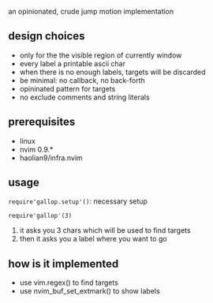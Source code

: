 an opinionated, crude jump motion implementation

## design choices
* only for the the visible region of currently window
* every label a printable ascii char
* when there is no enough labels, targets will be discarded
* be minimal: no callback, no back-forth
* opininated pattern for targets
* no exclude comments and string literals

## prerequisites
* linux
* nvim 0.9.*
* haolian9/infra.nvim

## usage
`require'gallop.setup'()`: necessary setup

`require'gallop'(3)`
1. it asks you 3 chars which will be used to find targets
2. then it asks you a label where you want to go

## how is it implemented
* use vim.regex() to find targets
* use nvim_buf_set_extmark() to show labels
